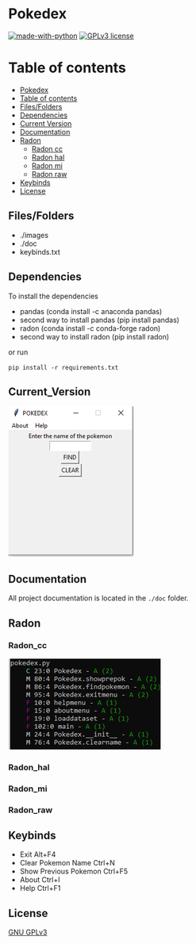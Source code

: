 # Pokedex


[![made-with-python](https://img.shields.io/badge/Made%20with-Python-1f425f.svg)](https://www.python.org/) [![GPLv3 license](https://img.shields.io/badge/License-GPLv3-blue.svg)](http://perso.crans.org/besson/LICENSE.html)

# Table of contents

<!--ts-->
  * [Pokedex](#Pokedex)
  * [Table of contents](#Table_of_contents)
  * [Files/Folders](#Files/Folders)
  * [Dependencies](#Dependencies)
  * [Current Version](#Current_Version)
  * [Documentation](#Documentation)
  * [Radon](#Radon)
    * [Radon cc](#Radon_cc)
    * [Radon hal](#Radon_hal)
    * [Radon mi](#Radon_mi)
    * [Radon raw](#Radon_raw)
  * [Keybinds](#Keybinds)
  * [License](#License)
<!--te-->

## Files/Folders

<ul>
  <li> ./images </li>
  <li> ./doc </li>
  <li> keybinds.txt </li>
</ul>



## Dependencies

To install the dependencies

 <ul>
   <li> pandas (conda install -c anaconda pandas) </li>
   <li> second way to install pandas (pip install pandas) </li>
   <li> radon (conda install -c conda-forge radon) </li> 
   <li> second way to install radon (pip install radon) </li>
</ul>

or run

```shell
pip install -r requirements.txt
```

## Current_Version

<p><img src ="images/pokedex version.png" title = "Pokedex Version"/> </p>


## Documentation

All project documentation is located in the `./doc`  folder.

## Radon

### Radon_cc

<p><img src ="images/pokedex radon cc.png" title = "Pokedex Radon cc"/> </p>

### Radon_hal



### Radon_mi



### Radon_raw


## Keybinds

<ul>
  <li> Exit Alt+F4 </li>
  <li> Clear Pokemon Name Ctrl+N </li>
  <li> Show Previous Pokemon Ctrl+F5 </li>
  <li> About Ctrl+I </li>
  <li> Help Ctrl+F1 </li>
</ul>


## License
[GNU GPLv3](https://choosealicense.com/licenses/gpl-3.0/)